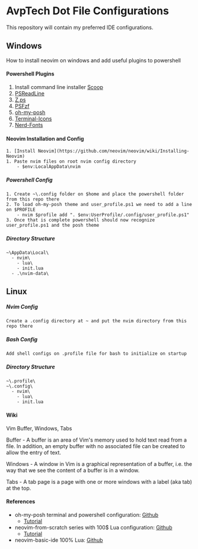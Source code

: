 # AvpTech Dot File Configurations
This repository will contain my preferred IDE configurations.

## Windows

How to install neovim on windows and add useful plugins to powershell

#### Powershell Plugins
1. Install command line installer [Scoop](https://scoop.sh/)
2. [PSReadLine](docs.microsoft.com/en-us/powershell/module/psreadline/about/about_psreadline?view=powershell-7.2)  
3. [Z.ps](github.com/JannesMeyer/z.ps)  
4. [PSFzf](https://github.com/kelleyma49/PSFzf) 
5. [oh-my-posh](https://ohmyposh.dev/docs/installation/windows)  
6. [Terminal-Icons](https://www.powershellgallery.com/packages/Terminal-Icons/0.9.0)  
7. [Nerd-Fonts](https://github.com/ryanoasis/nerd-fonts)  


#### Neovim Installation and Config
```
1. [Install Neovim](https://github.com/neovim/neovim/wiki/Installing-Neovim)
1. Paste nvim files on root nvim config directory 
    - $env:LocalAppData\nvim
```

##### Powershell Config 
```
1. Create ~\.config folder on $home and place the powershell folder from this repo there    
2. To load oh-my-posh theme and user_profile.ps1 we need to add a line on $PROFILE   
    - nvim $profile add ". $env:UserProfile/.config/user_profile.ps1"
3. Once that is complete powershell should now recognize user_profile.ps1 and the posh theme
```

##### Directory Structure
```
~\AppData\Local\
  - nvim\
    - lua\
    - init.lua
  - .\nvim-data\
```
      
## Linux 

##### Nvim Config
```
Create a .config directory at ~ and put the nvim directory from this repo there
```

##### Bash Config
```
Add shell configs on .profile file for bash to initialize on startup
```

##### Directory Structure
```
~\.profile\
~\.config\
  - nvim\
    - lua\
    - init.lua
```
#### Wiki
Vim Buffer, Windows, Tabs  

Buffer - A buffer is an area of Vim's memory used to hold text read from a file. In addition, an empty buffer with no associated file can be created to allow the entry of text.  

Windows - A window in Vim is a graphical representation of a buffer, i.e. the way that we see the content of a buffer is in a window.  

Tabs - A tab page is a page with one or more windows with a label (aka tab) at the top.   

#### References
- oh-my-posh terminal and powershell configuration: [Github](https://github.com/craftzdog/dotfiles-public#readme) 
  - [Tutorial](https://www.youtube.com/watch?v=5-aK2_WwrmM)
- neovim-from-scratch series with 100$ Lua configuration: [Github](https://github.com/LunarVim/Neovim-from-scratch) 
  - [Tutorial](https://www.youtube.com/watch?v=ctH-a-1eUME&list=PLhoH5vyxr6Qq41NFL4GvhFp-WLd5xzIzZ)
- neovim-basic-ide 100% Lua: [Github](https://github.com/LunarVim/nvim-basic-ide)

    
